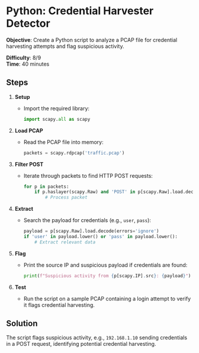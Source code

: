 
# Python: Credential Harvester Detector

**Objective**: Create a Python script to analyze a PCAP file for credential harvesting attempts and flag suspicious activity.

**Difficulty**: 8/9  
**Time**: 40 minutes

## Steps

1. **Setup**  
   - Import the required library:  
     ```python
     import scapy.all as scapy
     ```

2. **Load PCAP**  
   - Read the PCAP file into memory:  
     ```python
     packets = scapy.rdpcap('traffic.pcap')
     ```

3. **Filter POST**  
   - Iterate through packets to find HTTP POST requests:  
     ```python
     for p in packets:
         if p.haslayer(scapy.Raw) and 'POST' in p[scapy.Raw].load.decode(errors='ignore'):
             # Process packet
     ```

4. **Extract**  
   - Search the payload for credentials (e.g., `user`, `pass`):  
     ```python
     payload = p[scapy.Raw].load.decode(errors='ignore')
     if 'user' in payload.lower() or 'pass' in payload.lower():
         # Extract relevant data
     ```

5. **Flag**  
   - Print the source IP and suspicious payload if credentials are found:  
     ```python
     print(f"Suspicious activity from {p[scapy.IP].src}: {payload}")
     ```

6. **Test**  
   - Run the script on a sample PCAP containing a login attempt to verify it flags credential harvesting.

## Solution

The script flags suspicious activity, e.g., `192.168.1.10` sending credentials in a POST request, identifying potential credential harvesting.
